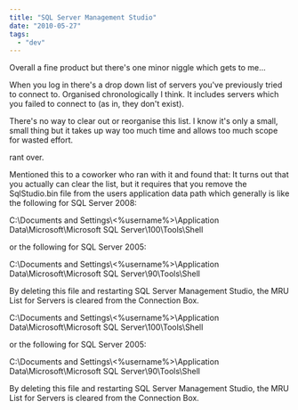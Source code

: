 ```yaml
---
title: "SQL Server Management Studio"
date: "2010-05-27"
tags: 
  - "dev"
---
```


Overall a fine product but there's one minor niggle which gets to me...

When you log in there's a drop down list of servers you've previously tried to connect to. Organised chronologically I think. It includes servers which you failed to connect to (as in, they don't exist).

There's no way to clear out or reorganise this list. I know it's only a small, small thing but it takes up way too much time and allows too much scope for wasted effort.

rant over.

<edit>

Mentioned this to a coworker who ran with it and found that: It turns out that you actually can clear the list, but it requires that you remove the SqlStudio.bin file from the users application data path which generally is like the following for SQL Server 2008:

C:\\Documents and Settings\\<%username%>\\Application Data\\Microsoft\\Microsoft SQL Server\\100\\Tools\\Shell

or the following for SQL Server 2005:

C:\\Documents and Settings\\<%username%>\\Application Data\\Microsoft\\Microsoft SQL Server\\90\\Tools\\Shell

By deleting this file and restarting SQL Server Management Studio, the MRU List for Servers is cleared from the Connection Box.

C:\\Documents and Settings\\<%username%>\\Application Data\\Microsoft\\Microsoft SQL Server\\100\\Tools\\Shell

or the following for SQL Server 2005:

C:\\Documents and Settings\\<%username%>\\Application Data\\Microsoft\\Microsoft SQL Server\\90\\Tools\\Shell

By deleting this file and restarting SQL Server Management Studio, the MRU List for Servers is cleared from the Connection Box.

</edit>
